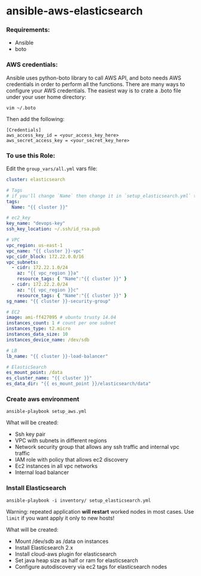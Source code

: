 # ansible-aws-elasticsearch


### Requirements:

- Ansible
- boto

### AWS credentials:

Ansible uses python-boto library to call AWS API, and boto needs AWS credentials in order to perform all the functions. There are many ways to configure your AWS credentials. The easiest way is to crate a .boto file under your user home directory:
```shell
vim ~/.boto
```
Then add the following:
```shell
[Credentials]
aws_access_key_id = <your_access_key_here>
aws_secret_access_key = <your_secret_key_here>
```

### To use this Role:

Edit the `group_vars/all.yml` vars file:
```yaml
cluster: elasticsearch

# Tags
# if you'll change `Name` then change it in `setup_elasticsearch.yml` twice too ;)
tags:
  Name: "{{ cluster }}"

# ec2_key
key_name: "devops-key"
ssh_key_location: ~/.ssh/id_rsa.pub 

# VPC
vpc_region: us-east-1
vpc_name: "{{ cluster }}-vpc"
vpc_cidr_block: 172.22.0.0/16
vpc_subnets:
  - cidr: 172.22.1.0/24
    az: "{{ vpc_region }}a"
    resource_tags: { "Name":"{{ cluster }}" }
  - cidr: 172.22.2.0/24
    az: "{{ vpc_region }}c"
    resource_tags: { "Name":"{{ cluster }}" }
sg_name: "{{ cluster }}-security-group"

# EC2
image: ami-ff427095 # ubuntu trusty 14.04
instances_count: 1 # count per one subnet
instances_type: t2.micro
instances_data_size: 10
instances_device_name: /dev/sdb

# LB
lb_name: "{{ cluster }}-load-balancer"

# ElasticSearch
es_mount_point: /data
es_cluster_name: "{{ cluster }}"
es_data_dir: "{{ es_mount_point }}/elasticsearch/data"
```

### Create aws environment

```shell
ansible-playbook setup_aws.yml
```

What will be created:
- Ssh key pair
- VPC with subnets in different regions
- Network security group that allows any ssh traffic and internal vpc traffic
- IAM role with policy that allows ec2 discovery
- Ec2 instances in all vpc networks
- Internal load balancer

### Install Elasticsearch

```shell
ansible-playbook -i inventory/ setup_elasticsearch.yml
```

Warning: repeated application **will restart** worked nodes in most cases. Use `limit` if you want apply it only to new hosts!

What will be created:
- Mount /dev/sdb as /data on instances
- Install Elasticsearch 2.x
- Install cloud-aws plugin for elasticsearch
- Set java heap size as half or ram for elasticsearch
- Configure autodiscovery via ec2 tags for elasticsearch nodes
